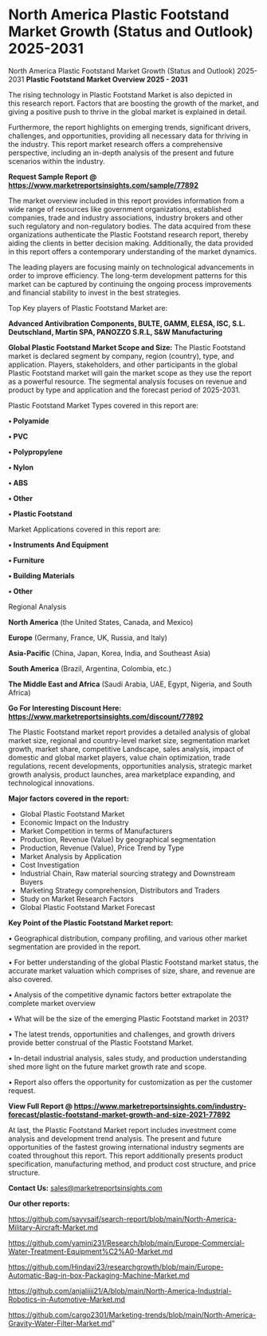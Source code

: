 # North America Plastic Footstand Market Growth (Status and Outlook) 2025-2031
North America Plastic Footstand Market Growth (Status and Outlook) 2025-2031
<Strong> Plastic Footstand Market Overview 2025 - 2031</strong>

The rising technology in Plastic Footstand Market is also depicted in this research report. Factors that are boosting the growth of the market, and giving a positive push to thrive in the global market is explained in detail.

Furthermore, the report highlights on emerging trends, significant drivers, challenges, and opportunities, providing all necessary data for thriving in the industry. This report market research offers a comprehensive perspective, including an in-depth analysis of the present and future scenarios within the industry.

<strong>Request Sample Report @ <a href=https://www.marketreportsinsights.com/sample/77892>https://www.marketreportsinsights.com/sample/77892</a></strong>

The market overview included in this report provides information from a wide range of resources like government organizations, established companies, trade and industry associations, industry brokers and other such regulatory and non-regulatory bodies. The data acquired from these organizations authenticate the Plastic Footstand research report, thereby aiding the clients in better decision making. Additionally, the data provided in this report offers a contemporary understanding of the market dynamics.

The leading players are focusing mainly on technological advancements in order to improve efficiency. The long-term development patterns for this market can be captured by continuing the ongoing process improvements and financial stability to invest in the best strategies.

Top Key players of Plastic Footstand Market are:

<strong>Advanced Antivibration Components, BULTE, GAMM, ELESA, ISC, S.L. Deutschland, Martin SPA, PANOZZO S.R.L, S&W Manufacturing</strong>

<strong><b>Global Plastic Footstand Market Scope and Size:</b></strong>
The Plastic Footstand market is declared segment by company, region (country), type, and application. Players, stakeholders, and other participants in the global Plastic Footstand market will gain the market scope as they use the report as a powerful resource. The segmental analysis focuses on revenue and product by type and application and the forecast period of 2025-2031.

Plastic Footstand Market Types covered in this report are:

<strong>• Polyamide

• PVC

• Polypropylene

• Nylon

• ABS

• Other

• Plastic Footstand</strong>

Market Applications covered in this report are:

<strong>• Instruments And Equipment

• Furniture

• Building Materials

• Other</strong> 

Regional Analysis

<strong>North America</strong> (the United States, Canada, and Mexico)

<strong>Europe</strong> (Germany, France, UK, Russia, and Italy)

<strong>Asia-Pacific</strong> (China, Japan, Korea, India, and Southeast Asia)

<strong>South America</strong> (Brazil, Argentina, Colombia, etc.)

<strong>The Middle East and Africa</strong> (Saudi Arabia, UAE, Egypt, Nigeria, and South Africa)

<strong>Go For Interesting Discount Here: <a href=https://www.marketreportsinsights.com/discount/77892>https://www.marketreportsinsights.com/discount/77892</a></strong>

The Plastic Footstand market report provides a detailed analysis of global market size, regional and country-level market size, segmentation market growth, market share, competitive Landscape, sales analysis, impact of domestic and global market players, value chain optimization, trade regulations, recent developments, opportunities analysis, strategic market growth analysis, product launches, area marketplace expanding, and technological innovations.

<strong><b>Major factors covered in the report:</b></strong>
<ul>
  <li>Global Plastic Footstand Market </li>
  <li>Economic Impact on the Industry</li>
  <li>Market Competition in terms of Manufacturers</li>
  <li>Production, Revenue (Value) by geographical segmentation</li>
  <li>Production, Revenue (Value), Price Trend by Type</li>
  <li>Market Analysis by Application</li>
  <li>Cost Investigation</li>
  <li>Industrial Chain, Raw material sourcing strategy and Downstream Buyers</li>
  <li>Marketing Strategy comprehension, Distributors and Traders</li>
  <li>Study on Market Research Factors</li>
  <li>Global Plastic Footstand Market Forecast</li>
</ul>

<strong><b>Key Point of the Plastic Footstand Market report:</b></strong>

• Geographical distribution, company profiling, and various other market segmentation are provided in the report.

• For better understanding of the global Plastic Footstand market status, the accurate market valuation which comprises of size, share, and revenue are also covered.

• Analysis of the competitive dynamic factors better extrapolate the complete market overview

• What will be the size of the emerging Plastic Footstand market in 2031?

• The latest trends, opportunities and challenges, and growth drivers provide better construal of the Plastic Footstand Market.

• In-detail industrial analysis, sales study, and production understanding shed more light on the future market growth rate and scope.

• Report also offers the opportunity for customization as per the customer request.

<strong><b>View Full Report @ <a href=https://www.marketreportsinsights.com/industry-forecast/plastic-footstand-market-growth-and-size-2021-77892>https://www.marketreportsinsights.com/industry-forecast/plastic-footstand-market-growth-and-size-2021-77892</a></b></strong>


At last, the Plastic Footstand Market report includes investment come analysis and development trend analysis. The present and future opportunities of the fastest growing international industry segments are coated throughout this report. This report additionally presents product specification, manufacturing method, and product cost structure, and price structure.

<strong>Contact Us:</strong>
sales@marketreportsinsights.com

<strong>Our other reports:</strong>

<a href=https://github.com/sayysaif/search-report/blob/main/North-America-Military-Aircraft-Market.md>https://github.com/sayysaif/search-report/blob/main/North-America-Military-Aircraft-Market.md</a>

<a href=https://github.com/yamini231/Research/blob/main/Europe-Commercial-Water-Treatment-Equipment%C2%A0-Market.md>https://github.com/yamini231/Research/blob/main/Europe-Commercial-Water-Treatment-Equipment%C2%A0-Market.md</a>

<a href=https://github.com/Hindavi23/researchgrowth/blob/main/Europe-Automatic-Bag-in-box-Packaging-Machine-Market.md>https://github.com/Hindavi23/researchgrowth/blob/main/Europe-Automatic-Bag-in-box-Packaging-Machine-Market.md</a>

<a href=https://github.com/anjaliiii21/A/blob/main/North-America-Industrial-Robotics-in-Automotive-Market.md>https://github.com/anjaliiii21/A/blob/main/North-America-Industrial-Robotics-in-Automotive-Market.md</a>

<a href=https://github.com/cargo2301/Marketing-trends/blob/main/North-America-Gravity-Water-Filter-Market.md>https://github.com/cargo2301/Marketing-trends/blob/main/North-America-Gravity-Water-Filter-Market.md</a>"
